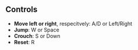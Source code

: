 ## Controls
- **Move left or right**, respecitvely: A/D or Left/Right
- **Jump**: W or Space
- **Crouch**: S or Down 
- **Reset**: R